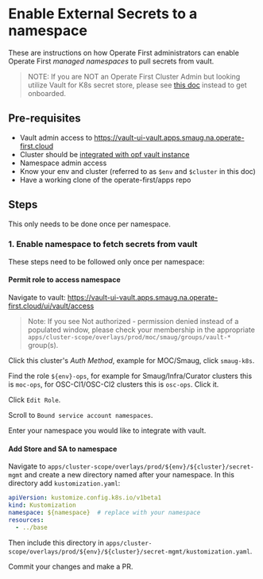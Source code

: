 # Enable External Secrets to a namespace

These are instructions on how Operate First administrators can enable Operate First *managed namespaces* to pull secrets
from vault.

> NOTE: If you are NOT an Operate First Cluster Admin but looking utilize Vault for K8s secret store, please see
> [this doc][vault access] instead to get onboarded.

## Pre-requisites

* Vault admin access to https://vault-ui-vault.apps.smaug.na.operate-first.cloud
* Cluster should be [integrated with opf vault instance][1]
* Namespace admin access
* Know your env and cluster (referred to as `$env` and `$cluster` in this doc)
* Have a working clone of the operate-first/apps repo

## Steps

This only needs to be done once per namespace.

### 1. Enable namespace to fetch secrets from vault

These steps need to be followed only once per namespace:

#### Permit role to access namespace

Navigate to vault: https://vault-ui-vault.apps.smaug.na.operate-first.cloud/ui/vault/access

> Note: If you see Not authorized - permission denied instead of a populated window, please check your membership in the
> appropriate `apps/cluster-scope/overlays/prod/moc/smaug/groups/vault-*` group(s).

Click this cluster's *Auth Method*, example for MOC/Smaug, click `smaug-k8s`.

Find the role `${env}-ops`, for example for Smaug/Infra/Curator clusters this is `moc-ops`, for OSC-Cl1/OSC-Cl2 clusters
this is `osc-ops`. Click it.

Click `Edit Role`.

Scroll to `Bound service account namespaces`.

Enter your namespace you would like to integrate with vault.

#### Add Store and SA to namespace

Navigate to `apps/cluster-scope/overlays/prod/${env}/${cluster}/secret-mgmt` and create a new directory named after
your namespace. In this directory add `kustomization.yaml`:

```yaml
apiVersion: kustomize.config.k8s.io/v1beta1
kind: Kustomization
namespace: ${namespace}  # replace with your namespace
resources:
  - ../base
```

Then include this directory in  `apps/cluster-scope/overlays/prod/${env}/${cluster}/secret-mgmt/kustomization.yaml`.

Commit your changes and make a PR.

[1]: enable_cluster_to_eso_and_vault.md
[2]: https://external-secrets.io/v0.5.6/provider-hashicorp-vault/
[vault access]: onboard_team_to_vault.md
